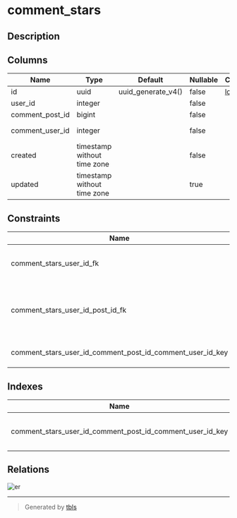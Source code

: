 # comment_stars

## Description

## Columns

| Name | Type | Default | Nullable | Children | Parents | Comment |
| ---- | ---- | ------- | -------- | -------- | ------- | ------- |
| id | uuid | uuid_generate_v4() | false | [logs](logs.md) |  |  |
| user_id | integer |  | false |  |  |  |
| comment_post_id | bigint |  | false |  | [comments](comments.md) |  |
| comment_user_id | integer |  | false |  | [users](users.md) [comments](comments.md) |  |
| created | timestamp without time zone |  | false |  |  |  |
| updated | timestamp without time zone |  | true |  |  |  |

## Constraints

| Name | Type | Definition |
| ---- | ---- | ---------- |
| comment_stars_user_id_fk | FOREIGN KEY | FOREIGN KEY (comment_user_id) REFERENCES users(id) |
| comment_stars_user_id_post_id_fk | FOREIGN KEY | FOREIGN KEY (comment_post_id, comment_user_id) REFERENCES comments(post_id, user_id) |
| comment_stars_user_id_comment_post_id_comment_user_id_key | UNIQUE | UNIQUE (user_id, comment_post_id, comment_user_id) |

## Indexes

| Name | Definition |
| ---- | ---------- |
| comment_stars_user_id_comment_post_id_comment_user_id_key | CREATE UNIQUE INDEX comment_stars_user_id_comment_post_id_comment_user_id_key ON public.comment_stars USING btree (user_id, comment_post_id, comment_user_id) |

## Relations

![er](comment_stars.png)

---

> Generated by [tbls](https://github.com/Melsoft-Games/tbls)
